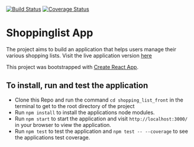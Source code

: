 [![Build Status](https://travis-ci.org/machariamarigi/shopping_list_front.svg?branch=development)](https://travis-ci.org/machariamarigi/shopping_list_front) [![Coverage Status](https://coveralls.io/repos/github/machariamarigi/shopping_list_front/badge.svg)](https://coveralls.io/github/machariamarigi/shopping_list_front)
# Shoppinglist App

The project aims to build an application that helps users manage their various shopping lists. Visit the live application version [here](https://shopping-listy-front.herokuapp.com/)

This project was bootstrapped with [Create React App](https://github.com/facebookincubator/create-react-app).


## To install, run and test the application
- Clone this Repo and run the command `cd shopping_list_front` in the terminal to get to the root directory of the project
- Run `npm install` to install the applications node modules.
- Run `npm start` to start the application and visit `http://localhost:3000/` in your browser to view the application.
- Run `npm test` to test the application and `npm test -- --coverage` to see the applications test coverage.

